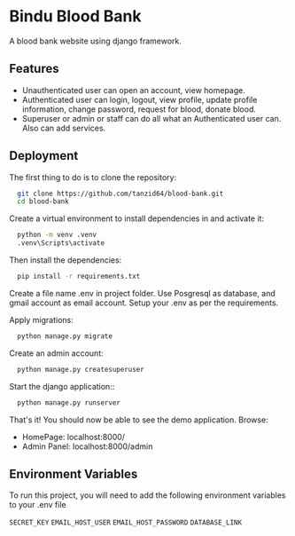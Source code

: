 # Bindu Blood Bank
A blood bank website using django framework.

## Features
- Unauthenticated user can open an account, view homepage.
- Authenticated user can login, logout, view profile, update profile information, change password, request for blood, donate blood.
- Superuser or admin or staff can do all what an Authenticated user can. Also can add services.


## Deployment

The first thing to do is to clone the repository:

```bash
  git clone https://github.com/tanzid64/blood-bank.git
  cd blood-bank
```
Create a virtual environment to install dependencies in and activate it:

```bash
  python -m venv .venv
  .venv\Scripts\activate
```
Then install the dependencies:

```bash
  pip install -r requirements.txt
```
Create a file name .env in project folder. Use Posgresql as database, and gmail account as email account. Setup your .env as per the requirements.

Apply migrations:

```bash
  python manage.py migrate
```
Create an admin account:

```bash
  python manage.py createsuperuser
```
Start the django application::

```bash
  python manage.py runserver
```

That's it! You should now be able to see the demo application.
Browse:
- HomePage:  localhost:8000/
- Admin Panel:  localhost:8000/admin


## Environment Variables

To run this project, you will need to add the following environment variables to your .env file

`SECRET_KEY`
`EMAIL_HOST_USER`
`EMAIL_HOST_PASSWORD`
`DATABASE_LINK`


